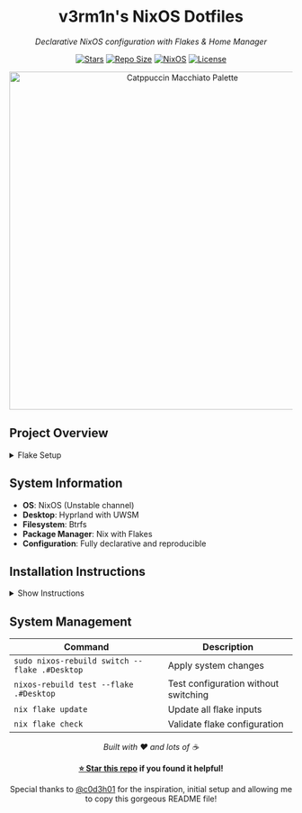 <div align="center">

# v3rm1n's NixOS Dotfiles

_Declarative NixOS configuration with Flakes & Home Manager_

[![Stars](https://img.shields.io/github/stars/v3rm1n0/nix-dots?color=F5BDE6&labelColor=303446&style=for-the-badge&logo=starship&logoColor=F5BDE6)](https://github.com/v3rm1n0/nix-dots/stargazers)
[![Repo Size](https://img.shields.io/github/repo-size/v3rm1n0/nix-dots?color=C6A0F6&labelColor=303446&style=for-the-badge&logo=github&logoColor=C6A0F6)](https://github.com/v3rm1n0/nix-dots/)
[![NixOS](https://img.shields.io/badge/NixOS-Unstable-blue?style=for-the-badge&logo=NixOS&logoColor=white&label=NixOS&labelColor=303446&color=91D7E3)](https://nixos.org)
[![License](https://img.shields.io/static/v1.svg?style=for-the-badge&label=License&message=MIT&colorA=313244&colorB=F5A97F&logo=unlicense&logoColor=F5A97F&)](https://github.com/v3rm1n0/nix-dots/blob/main/LICENSE)

<img src="https://raw.githubusercontent.com/catppuccin/catppuccin/main/assets/palette/macchiato.png" width="600px" alt="Catppuccin Macchiato Palette" />

</div>

## Project Overview

<details>
    <summary> Flake Setup </summary>

This document provides an overview of my NixOS flake configuration, including the folder structure, system management commands, and shell shortcuts.

## Flake Structure

My NixOS configuration is organized into a modular flake to ensure a clean and reproducible setup across multiple machines.

- `default.nix`: This file imports the main modules and profiles based on the `systemType` and defines the overall structure.
- `flake.nix`: This is the entry point of the configuration. It defines the flake inputs (`nixpkgs`, `home-manager`, `stylix`, etc.) and the NixOS configurations for `Desktop` and `Laptop`.
- `hosts/`: Contains host-specific configurations.
  - `Desktop/`: Configuration for the desktop machine, including hardware-specific settings.
  - `Laptop/`: Configuration for the laptop machine, including hardware-specific settings.
  - `common/`: Shared settings for all hosts, such as locale and environment variables.
- `modules/`: Contains the main modular configuration files, broken down by category.
  - `applications/`: Configurations for various applications like browsers, communication tools, and productivity software.
  - `core/`: Core system settings, including boot, Nix settings, programs, and services.
  - `desktop/`: Configuration for the desktop environment (Hyprland), display managers, and styling.
  - `hardware/`: Hardware-specific configurations for audio, bluetooth, network, and peripherals.
  - `security/`: Security-related settings for authentication, encryption, and GnuPG.
  - `shell/`: Configurations for the shell, including Zsh and Bash, and their aliases.
- `profiles/`: Defines different system profiles that can be enabled or disabled, such as `developer`, `gaming`, and `contentcreation`. These are imported based on the host configuration.
- `secrets/`: This directory is used to handle secrets via `agenix`. It contains encrypted files (`.age`) and a `secrets.nix` file that lists public keys for decryption.
- `users/`: Holds user-specific configurations, such as the `v3rm1n` user settings.

## System Management

The following commands are used for managing the NixOS system, as defined in `README.md` and `modules/shell/commonAliases.nix`.

- `nixos-rebuild switch --flake .#Desktop`: Applies system changes.
- `nh os switch -a` (alias `os`): Applies system changes.
- `nh os switch -a -u` (alias `ou`): Applies system changes and updates all flake inputs.
- `nix flake update`: Updates all flake inputs manually.
- `nix flake check`: Validates the flake configuration.

## Shell Shortcuts (Aliases)

The `commonAliases.nix` file defines a set of useful shell aliases for both Bash and Zsh.

- `la`: `eza -lah` (lists files with details, showing hidden files).
- `ls`: `eza` (lists files).
- `tree`: `eza --tree --git-ignore` (lists files in a tree format, ignoring git files).
- `vi` and `vim`: `nvim` (opens Neovim).
- `ff`: `fastfetch` (runs the fastfetch system information tool).
- `ga`: `git add .` (stages all changes).
- `gc`: `git commit -m` (commits changes with a message).
- `gcfu`: `git commit -m 'Updated Flake'` (commits changes with a standard message).
- `cat`: `bat` (a `cat` alternative with syntax highlighting).
- `man`: `batman` (a `man` alternative).
</details>

## System Information

- **OS**: NixOS (Unstable channel)
- **Desktop**: Hyprland with UWSM
- **Filesystem**: Btrfs
- **Package Manager**: Nix with Flakes
- **Configuration**: Fully declarative and reproducible

## Installation Instructions

<details>
    <summary>Show Instructions</summary>
    
  ```bash
  # Clone the repository
  git clone https://github.com/v3rm1n0/nix-dots.git
  cd nix-dots

# Partition and format disk with Disko

sudo nix --experimental-features "nix-command flakes" run \
 github:nix-community/disko/latest -- \
 --mode destroy,format,mount ./disko-defaults.nix

# Only for low ram devices!

sudo mkdir /mnt/swap
sudo chattr +C /mnt/swap
sudo dd if=/dev/zero of=/mnt/swap/swapfile bs=1M count=8048 status=progress
sudo chmod 600 /mnt/swap/swapfile
sudo mkswap /mnt/swap/swapfile
sudo swapon /mnt/swap/swapfile

# Install NixOS

sudo nixos-install --flake .#Desktop

````

### Existing System

```bash
# Clone the repository
git clone https://github.com/v3rm1n0/nix-dots.git
cd nix-dots

# Apply configuration
sudo nixos-rebuild switch --flake .#Desktop
````

</details>

## System Management

| Command                                       | Description                          |
| --------------------------------------------- | ------------------------------------ |
| `sudo nixos-rebuild switch --flake .#Desktop` | Apply system changes                 |
| `nixos-rebuild test --flake .#Desktop`        | Test configuration without switching |
| `nix flake update`                            | Update all flake inputs              |
| `nix flake check`                             | Validate flake configuration         |

<div align="center">

_Built with ❤️ and lots of ☕_

**[⭐ Star this repo](https://github.com/v3rm1n0/nix-dots) if you found it helpful!**

Special thanks to [@c0d3h01](https://github.com/c0d3h01) for the inspiration, initial setup and allowing me to copy this gorgeous README file!

</div>
